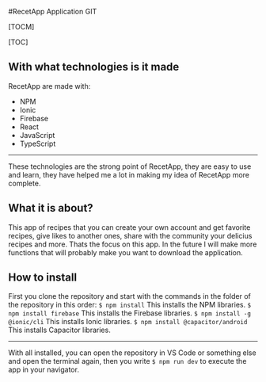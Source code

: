 #RecetApp Application GIT 

[TOCM]

[TOC]

## With what technologies is it made
RecetApp are made with:
- NPM
- Ionic
- Firebase
- React
- JavaScript
- TypeScript

------------

These technologies are the strong point of RecetApp, they are easy to use and learn, they have helped me a lot in making my idea of RecetApp more complete.

## What it is about?
This app of recipes that you can create your own account and get favorite recipes, give 	 likes to another ones, share with the community your delicius recipes and more. Thats the focus on this app. In the future I will make more functions that will probably make you want to download the application.

## How to install
First you clone the repository and start with the commands in the folder of the repository in this order:
`$ npm install` 
This installs the NPM libraries.
`$ npm install firebase`
This installs the Firebase libraries.
`$ npm install -g @ionic/cli`
This installs Ionic libraries.
`$ npm install @capacitor/android`
This installs Capacitor libraries.

------------

With all installed, you can open the repository in VS Code or something else and open the terminal again, then you write `$ npm run dev` to execute the app in your navigator.
